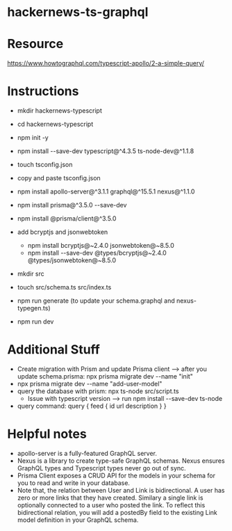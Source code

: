 # hackernews-ts-graphql

# Resource
https://www.howtographql.com/typescript-apollo/2-a-simple-query/

# Instructions
* mkdir hackernews-typescript
* cd hackernews-typescript
* npm init -y
* npm install --save-dev typescript@^4.3.5 ts-node-dev@^1.1.8
* touch tsconfig.json           
* copy and paste tsconfig.json   
* npm install apollo-server@^3.1.1 graphql@^15.5.1 nexus@^1.1.0
* npm install prisma@^3.5.0 --save-dev
* npm install @prisma/client@^3.5.0

* add bcryptjs and jsonwebtoken
    * npm install bcryptjs@~2.4.0 jsonwebtoken@~8.5.0  
    * npm install --save-dev @types/bcryptjs@~2.4.0  @types/jsonwebtoken@~8.5.0
* mkdir src
* touch src/schema.ts src/index.ts
* npm run generate (to update your schema.graphql and nexus-typegen.ts)
* npm run dev


# Additional Stuff
* Create migration with Prism and update Prisma client --> after you update schema.prisma: npx prisma migrate dev --name "init"
* npx prisma migrate dev --name "add-user-model"
* query the database with prism: npx ts-node src/script.ts              
    *   Issue with typescript version --> run npm install --save-dev ts-node
* query command:
query {
  feed {
    id
    url
    description
  }
}

# Helpful notes
* apollo-server is a fully-featured GraphQL server. 
* Nexus is a library to create type-safe GraphQL schemas. Nexus ensures GraphQL types and Typescript types never go out of sync.
* Prisma Client exposes a CRUD API for the models in your schema for you to read and write in your database.
* Note that, the relation between User and Link is bidirectional. A user has zero or more links that they have created. Similary a single link is optionally connected to a user who posted the link. To reflect this bidirectional relation, you will add a postedBy field to the existing Link model definition in your GraphQL schema.

